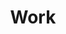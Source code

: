 ---
title: Work
type: landing

sections:
  - block: collection
    id: posts
    content:
      title: Recent Posts
      subtitle: ''
      text: 'Check out my recent blog posts below!'
      # Choose how many pages you would like to display (0 = all pages)
      count: 5
      # Filter on criteria
      filters:
        # The folders to display content from
        folders:
          - post
        author: ""
        category: ""
        tag: ""
        publication_type: ""
        featured_only: false
        exclude_featured: false
        exclude_future: false
        exclude_past: false
      # Choose how many pages you would like to offset by
      # Useful if you wish to show the first item in the Featured widget
      offset: 0
      # Field to sort by, such as Date or Title
      sort_by: 'Date'
      sort_ascending: false
    design:
      # Choose a listing view
      view: card
---